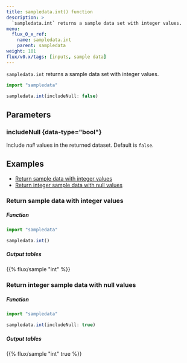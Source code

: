 ```yaml
---
title: sampledata.int() function
description: >
  `sampledata.int` returns a sample data set with integer values.
menu:
  flux_0_x_ref:
    name: sampledata.int
    parent: sampledata
weight: 101
flux/v0.x/tags: [inputs, sample data]
---
```


`sampledata.int` returns a sample data set with integer values.

```js
import "sampledata"

sampledata.int(includeNull: false)
```

## Parameters

### includeNull {data-type="bool"}
Include _null_ values in the returned dataset.
Default is `false`.

## Examples

- [Return sample data with integer values](#return-sample-data-with-integer-values)
- [Return integer sample data with null values](#return-integer-sample-data-with-null-values)

### Return sample data with integer values

##### Function
```js
import "sampledata"

sampledata.int()
```

##### Output tables
{{% flux/sample "int" %}}

### Return integer sample data with null values

##### Function
```js
import "sampledata"

sampledata.int(includeNull: true)
```

##### Output tables
{{% flux/sample "int" true %}}